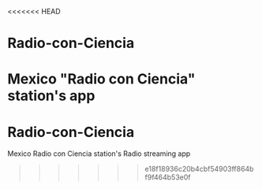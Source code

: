 <<<<<<< HEAD
# Radio-con-Ciencia
Mexico "Radio con Ciencia" station's app
=======
# Radio-con-Ciencia
Mexico Radio con Ciencia station's Radio streaming app
>>>>>>> e18f18936c20b4cbf54903ff864bf9f464b53e0f
